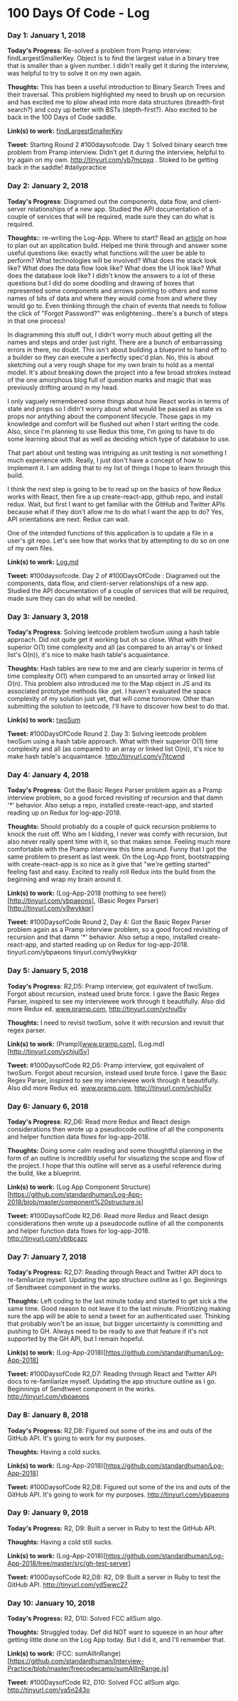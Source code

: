 # 100 Days Of Code - Log

### Day 1: January 1, 2018

**Today's Progress**: Re-solved a problem from Pramp interview: findLargestSmallerKey. Object is to find the largest value in a binary tree that is smaller than a given number. I didn't really get it during the interview, was helpful to try to solve it on my own again.

**Thoughts:** This has been a useful introduction to Binary Search Trees and their traversal. This problem highlighted my need to brush up on recursion and has excited me to plow ahead into more data structures (breadth-first search?) and cozy up better with BSTs (depth-first?). Also excited to be back in the 100 Days of Code saddle.

**Link(s) to work:** [findLargestSmallerKey](http://tinyurl.com/yb7mcpxq)

**Tweet:** Starting Round 2 #100daysofcode. Day 1: Solved binary search tree problem from Pramp interview. Didn't get it during the interview, helpful to try again on my own.  http://tinyurl.com/yb7mcpxq  . Stoked to be getting back in the saddle! #dailypractice

### Day 2: January 2, 2018

**Today's Progress**: Diagramed out the components, data flow, and client-server relationships of a new app. Studied the API documentation of a couple of services that will be required, made sure they can do what is required. 

**Thoughts:**: re-writing the Log-App. Where to start? Read an [article](https://www.codementor.io/codementorteam/how-to-build-app-from-scratch-beginner-programmer-7z0atq56w) on how to plan out an application build. Helped me think through and answer some useful questions like: exactly what functions will the user be able to perform? What technologies will be involved? What does the stack look like? What does the data flow look like? What does the UI look like? What does the database look like? I didn't know the answers to a lot of these questions but I did do some doodling and drawing of boxes that represented some components and arrows pointing to others and some names of bits of data and where they would come from and where they would go to. Even thinking through the chain of events that needs to follow the click of "Forgot Password?" was enlightening...there's a bunch of steps in that one process!

In diagramming this stuff out, I didn't worry much about getting all the names and steps and order just right. There are a bunch of embarrassing errors in there, no doubt. This isn't about building a blueprint to hand off to a builder so they can execute a perfectly spec'd plan. No, this is about sketching out a very rough shape for my own brain to hold as a mental model. It's about breaking down the project into a few broad strokes instead of the one amorphous blog full of question marks and magic that was previously drifting around in my head.

I only vaguely remembered some things about how React works in terms of state and props so I didn't worry about what would be passed as state vs props nor antything about the component lifecycle. Those gaps in my knowledge and comfort will be flushed out when I start writing the code. Also, since I'm planning to use Redux this time, I'm going to have to do some learning about that as well as deciding which type of database to use.

That part about unit testing was intriguing as unit testing is not something I much experience with. Really, I just don't have a concept of how to implement it. I am adding that to my list of things I hope to learn through this build.

I think the next step is going to be to read up on the basics of how Redux works with React, then fire a up create-react-app, github repo, and install redux. Wait, but first I want to get familiar with the GitHub and Twitter APIs because what if they don't allow me to do what I want the app to do? Yes, API orientations are next. Redux can wait.

One of the intended functions of this application is to update a file in a user's git repo. Let's see how that works that by attempting to do so on one of my own files.

**Link(s) to work:** [Log.md](http://tinyurl.com/ychjul5v)

**Tweet:** #100daysofcode. Day 2 of #100DaysOfCode : Diagramed out the components, data flow, and client-server relationships of a new app. Studied the API documentation of a couple of services that will be required, made sure they can do what will be needed. 

### Day 3: January 3, 2018

**Today's Progress**: Solving leetcode problem twoSum using a hash table approach. Did not quite get it working but oh so close. What with their superior O(1) time complexity and all (as compared to an array's or linked list's O(n)), it's nice to make hash table's acquaintance. 

**Thoughts:** Hash tables are new to me and are clearly superior in terms of time complexity O(1) when compared to an unsorted array or linked list O(n). This problem also introduced me to the Map object in JS and its associated prototype methods like .get. I haven't evaluated the space complexity of my solution just yet, that will come tomorrow. Other than submitting the solution to leetcode, I'll have to discover how best to do that.

**Link(s) to work:** [twoSum](https://github.com/standardhuman/Interview-Practice/blob/master/leetcode/01_twosums.js)

**Tweet:** #100DaysOfCode Round 2. Day 3: Solving leetcode problem twoSum using a hash table approach. What with their superior O(1) time complexity and all (as compared to an array or linked list O(n)), it's nice to make hash table's acquaintance. http://tinyurl.com/y7jtcwnd 

### Day 4: January 4, 2018

**Today's Progress**: Got the Basic Regex Parser problem again as a Pramp interview problem, so a good forced revisiting of recursion and that damn '*' behavior. Also setup a repo, installed create-react-app, and started reading up on Redux for log-app-2018.

**Thoughts:** Should probably do a couple of quick recursion problems to knock the rust off. Who am I kidding, I never was comfy with recursion, but also never really spent time with it, so that makes sense. Feeling much more comfortable with the Pramp interview this time around. Funny that I got the same problem to present as last week. On the Log-App front, bootstrapping with create-react-app is so nice as it give that "we're getting started" feeling fast and easy. Excited to really roll Redux into the build from the beginning and wrap my brain around it.

**Link(s) to work:** (Log-App-2018 (nothing to see here))[http://tinyurl.com/ybpaeons],  (Basic Regex Parser)[http://tinyurl.com/y9wykkqr]

**Tweet:** #100DaysofCode Round 2, Day 4: Got the Basic Regex Parser problem again as a Pramp interview problem, so a good forced revisiting of recursion and that damn '*' behavior. Also setup a repo, installed create-react-app, and started reading up on Redux for log-app-2018. tinyurl.com/ybpaeons tinyurl.com/y9wykkqr

### Day 5: January 5, 2018

**Today's Progress**: R2,D5: Pramp interview, got equivalent of twoSum. Forgot about recursion, instead used brute force. I gave the Basic Regex Parser, inspired to see my interviewee work through it beautifully. Also did more Redux ed. www.pramp.com, http://tinyurl.com/ychjul5v

**Thoughts:** I need to revisit twoSum, solve it with recursion and revisit that regex parser.

**Link(s) to work:** (Pramp)[www.pramp.com], (Log.md)[http://tinyurl.com/ychjul5v]

**Tweet:** #100DaysofCode R2,D5: Pramp interview, got equivalent of twoSum. Forgot about recursion, instead used brute force. I gave the Basic Regex Parser, inspired to see my interviewee work through it beautifully. Also did more Redux ed. www.pramp.com, http://tinyurl.com/ychjul5v

### Day 6: January 6, 2018

**Today's Progress**: R2,D6: Read more Redux and React design considerations then wrote up a pseudocode outline of all the components and helper function data flows for log-app-2018.

**Thoughts:** Doing some calm reading and some thoughtful planning in the form of an outline is incredibly useful for visualizing the scope and flow of the project. I hope that this outline will serve as a useful reference during the build, like a blueprint.

**Link(s) to work:** (Log App Component Structure)[https://github.com/standardhuman/Log-App-2018/blob/master/component%20structure.js]

**Tweet:** #100DaysofCode R2,D6: Read more Redux and React design considerations then wrote up a pseudocode outline of all the components and helper function data flows for log-app-2018. http://tinyurl.com/ybtbcazc

### Day 7: January 7, 2018

**Today's Progress:** R2,D7: Reading through React and Twitter API docs to re-famliarize myself. Updating the app structure outline as I go. Beginnings of Sendtweet component in the works.

**Thoughts:** Left coding to the last minute today and started to get sick a the same time. Good reason to not leave it to the last minute. Prioritizing making sure the app will be able to send a tweet for an authenticated user. Thinking that probably won't be an issue, but bigger uncertainty is committing and pushing to GH. Always need to be ready to axe that feature if it's not supported by the GH API, but I remain hopeful.

**Link(s) to work:** (Log-App-2018)[https://github.com/standardhuman/Log-App-2018]

**Tweet:** #100DaysofCode R2,D7: Reading through React and Twitter API docs to re-famliarize myself. Updating the app structure outline as I go. Beginnings of Sendtweet component in the works. http://tinyurl.com/ybpaeons

### Day 8: January 8, 2018

**Today's Progress:** R2,D8: Figured out some of the ins and outs of the GitHub API. It's going to work for my purposes. 

**Thoughts:** Having a cold sucks.

**Link(s) to work:** (Log-App-2018)[https://github.com/standardhuman/Log-App-2018]

**Tweet:** #100DaysofCode R2,D8: Figured out some of the ins and outs of the GitHub API. It's going to work for my purposes. http://tinyurl.com/ybpaeons

### Day 9: January 9, 2018

**Today's Progress:** R2, D9: Built a server in Ruby to test the GitHub API.

**Thoughts:** Having a cold still sucks.

**Link(s) to work:** (Log-App-2018)[https://github.com/standardhuman/Log-App-2018/tree/master/src/gh-test-server]

**Tweet:** #100DaysofCode R2,D8: R2, D9: Built a server in Ruby to test the GitHub API. http://tinyurl.com/yd5wwc27

### Day 10: January 10, 2018

**Today's Progress:** R2, D10: Solved FCC allSum algo.

**Thoughts:** Struggled today. Def did NOT want to squeeze in an hour after getting little done on the Log App today. But I did it, and I'll remember that. 

**Link(s) to work:** (FCC: sumAllInRange)[https://github.com/standardhuman/Interview-Practice/blob/master/freecodecamp/sumAllInRange.js]

**Tweet:** #100DaysofCode R2, D10: Solved FCC allSum algo. http://tinyurl.com/ya5n243o



